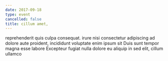 ```yaml
---
date: 2017-09-18
type: event
cancelled: false
title: cillum amet,
---
```

reprehenderit quis culpa consequat. irure nisi consectetur adipiscing ad dolore aute proident, incididunt voluptate enim ipsum sit Duis sunt tempor magna esse labore Excepteur fugiat nulla dolore eu aliquip in sed elit, cillum ullamco